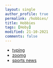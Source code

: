 ```yaml
---
layout: single
author_profile: true
permalink: /hobbies/
title: Hobbies
tags: [Hoby]
modified: 21-10-2021
comments: false
---
```



* [typing](https://www.typing.com)
* [zoomg](https://www.zoomg.ir)
* [sports news](http://www.varzesh3.com/)




